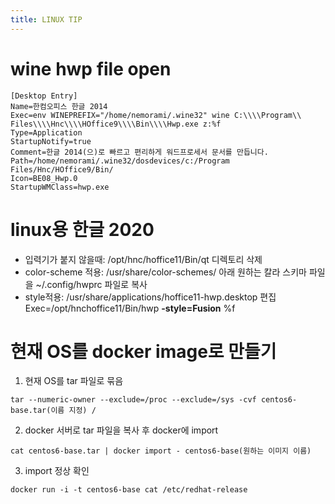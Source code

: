 ```yaml
---
title: LINUX TIP
---
```


# wine hwp file open
```
[Desktop Entry]
Name=한컴오피스 한글 2014
Exec=env WINEPREFIX="/home/nemorami/.wine32" wine C:\\\\Program\\ Files\\\\Hnc\\\\HOffice9\\\\Bin\\\\Hwp.exe z:%f
Type=Application
StartupNotify=true
Comment=한글 2014(으)로 빠르고 편리하게 워드프로세서 문서를 만듭니다.
Path=/home/nemorami/.wine32/dosdevices/c:/Program Files/Hnc/HOffice9/Bin/
Icon=BE08_Hwp.0
StartupWMClass=hwp.exe
```
# linux용 한글 2020
- 입력기가 붙지 않을때: /opt/hnc/hoffice11/Bin/qt 디렉토리 삭제
- color-scheme 적용: /usr/share/color-schemes/ 아래 원하는 칼라 스키마 파일을 ~/.config/hwprc 파일로 복사
- style적용: /usr/share/applications/hoffice11-hwp.desktop 편집
  Exec=/opt/hnchoffice11/Bin/hwp **-style=Fusion** %f
  
# 현재 OS를 docker image로 만들기  
1. 현재 OS를 tar 파일로 묶음

 `tar --numeric-owner --exclude=/proc --exclude=/sys -cvf centos6-base.tar(이름 지정) / `

2. docker 서버로 tar 파일을 복사 후 docker에 import 

 `cat centos6-base.tar | docker import - centos6-base(원하는 이미지 이름)`

3. import 정상 확인

 `docker run -i -t centos6-base cat /etc/redhat-release `

